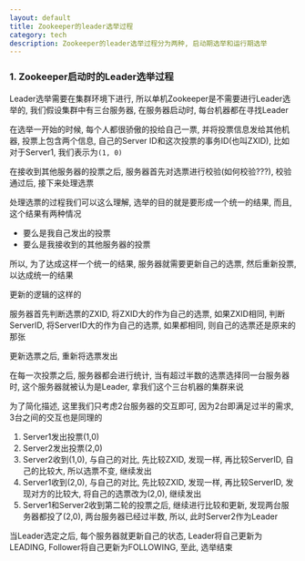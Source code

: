 ```yaml
---
layout: default
title: Zookeeper的leader选举过程
category: tech
description: Zookeeper的leader选举过程分为两种, 启动期选举和运行期选举
---
```


### 1. Zookeeper启动时的Leader选举过程

Leader选举需要在集群环境下进行, 所以单机Zookeeper是不需要进行Leader选举的, 我们假设集群中有三台服务器, 在服务器启动时, 每台机器都在寻找Leader

在选举一开始的时候, 每个人都很骄傲的投给自己一票, 并将投票信息发给其他机器, 投票上包含两个信息, 自己的Server ID和这次投票的事务ID(也叫ZXID), 比如对于Server1, 我们表示为`(1, 0)`

在接收到其他服务器的投票之后, 服务器首先对选票进行校验(如何校验???), 校验通过后, 接下来处理选票

处理选票的过程我们可以这么理解, 选举的目的就是要形成一个统一的结果, 而且, 这个结果有两种情况

* 要么是我自己发出的投票
* 要么是我接收到的其他服务器的投票

所以, 为了达成这样一个统一的结果, 服务器就需要更新自己的选票, 然后重新投票, 以达成统一的结果

更新的逻辑的这样的

服务器首先判断选票的ZXID, 将ZXID大的作为自己的选票, 如果ZXID相同, 判断ServerID, 将ServerID大的作为自己的选票, 如果都相同, 则自己的选票还是原来的那张
 
更新选票之后, 重新将选票发出

在每一次投票之后, 服务器都会进行统计, 当有超过半数的选票选择同一台服务器时, 这个服务器就被认为是Leader, 拿我们这个三台机器的集群来说

为了简化描述, 这里我们只考虑2台服务器的交互即可, 因为2台即满足过半的需求, 3台之间的交互也是同理的
1. Server1发出投票(1,0)
2. Server2发出投票(2,0)
3. Server2收到(1,0), 与自己的对比, 先比较ZXID, 发现一样, 再比较ServerID, 自己的比较大, 所以选票不变, 继续发出
4. Server1收到(2,0), 与自己的对比, 先比较ZXID, 发现一样, 再比较ServerID, 发现对方的比较大, 将自己的选票改为(2,0), 继续发出
5. Server1和Server2收到第二轮的投票之后, 继续进行比较和更新, 发现两台服务器都投了(2,0), 两台服务器已经过半数, 所以, 此时Server2作为Leader

当Leader选定之后, 每个服务器就更新自己的状态, Leader将自己更新为LEADING, Follower将自己更新为FOLLOWING, 至此, 选举结束
